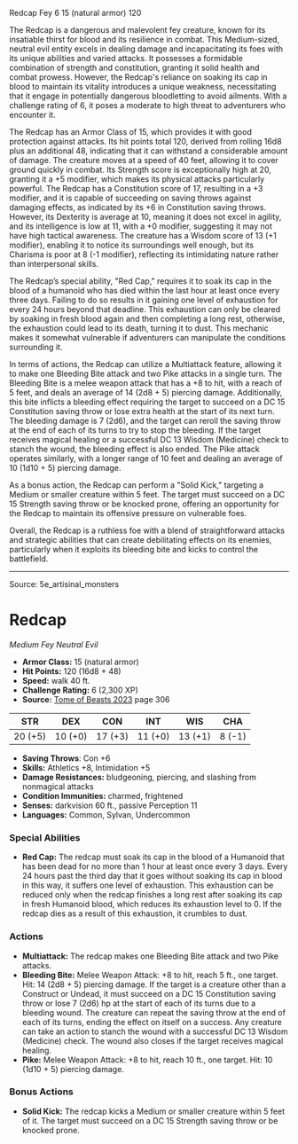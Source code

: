 <MonsterName/>Redcap</MonsterName>
<CreatureType/>Fey</CreatureType>
<CR/>6</CR>
<AC/>15 (natural armor)</AC>
<HP/>120</HP>
<summary>The Redcap is a dangerous and malevolent fey creature, known for its insatiable thirst for blood and its resilience in combat. This Medium-sized, neutral evil entity excels in dealing damage and incapacitating its foes with its unique abilities and varied attacks. It possesses a formidable combination of strength and constitution, granting it solid health and combat prowess. However, the Redcap's reliance on soaking its cap in blood to maintain its vitality introduces a unique weakness, necessitating that it engage in potentially dangerous bloodletting to avoid ailments. With a challenge rating of 6, it poses a moderate to high threat to adventurers who encounter it.</summary>

<detail>

The Redcap has an Armor Class of 15, which provides it with good protection against attacks. Its hit points total 120, derived from rolling 16d8 plus an additional 48, indicating that it can withstand a considerable amount of damage. The creature moves at a speed of 40 feet, allowing it to cover ground quickly in combat. Its Strength score is exceptionally high at 20, granting it a +5 modifier, which makes its physical attacks particularly powerful. The Redcap has a Constitution score of 17, resulting in a +3 modifier, and it is capable of succeeding on saving throws against damaging effects, as indicated by its +6 in Constitution saving throws. However, its Dexterity is average at 10, meaning it does not excel in agility, and its intelligence is low at 11, with a +0 modifier, suggesting it may not have high tactical awareness. The creature has a Wisdom score of 13 (+1 modifier), enabling it to notice its surroundings well enough, but its Charisma is poor at 8 (-1 modifier), reflecting its intimidating nature rather than interpersonal skills.

The Redcap’s special ability, "Red Cap," requires it to soak its cap in the blood of a humanoid who has died within the last hour at least once every three days. Failing to do so results in it gaining one level of exhaustion for every 24 hours beyond that deadline. This exhaustion can only be cleared by soaking in fresh blood again and then completing a long rest, otherwise, the exhaustion could lead to its death, turning it to dust. This mechanic makes it somewhat vulnerable if adventurers can manipulate the conditions surrounding it.

In terms of actions, the Redcap can utilize a Multiattack feature, allowing it to make one Bleeding Bite attack and two Pike attacks in a single turn. The Bleeding Bite is a melee weapon attack that has a +8 to hit, with a reach of 5 feet, and deals an average of 14 (2d8 + 5) piercing damage. Additionally, this bite inflicts a bleeding effect requiring the target to succeed on a DC 15 Constitution saving throw or lose extra health at the start of its next turn. The bleeding damage is 7 (2d6), and the target can reroll the saving throw at the end of each of its turns to try to stop the bleeding. If the target receives magical healing or a successful DC 13 Wisdom (Medicine) check to stanch the wound, the bleeding effect is also ended. The Pike attack operates similarly, with a longer range of 10 feet and dealing an average of 10 (1d10 + 5) piercing damage.

As a bonus action, the Redcap can perform a "Solid Kick," targeting a Medium or smaller creature within 5 feet. The target must succeed on a DC 15 Strength saving throw or be knocked prone, offering an opportunity for the Redcap to maintain its offensive pressure on vulnerable foes.

Overall, the Redcap is a ruthless foe with a blend of straightforward attacks and strategic abilities that can create debilitating effects on its enemies, particularly when it exploits its bleeding bite and kicks to control the battlefield.</detail>



---

Source: 5e_artisinal_monsters

# Redcap

*Medium* *Fey* *Neutral Evil*

- **Armor Class:** 15 (natural armor)
- **Hit Points:** 120 (16d8 + 48)
- **Speed:** walk 40 ft.
- **Challenge Rating:** 6 (2,300 XP)
- **Source:** [Tome of Beasts 2023](https://koboldpress.com/kpstore/product/tome-of-beasts-1-2023-edition/) page 306

| STR | DEX | CON | INT | WIS | CHA |
| --- | --- | --- | --- | --- | --- |
| 20 (+5) | 10 (+0) | 17 (+3) | 11 (+0) | 13 (+1) | 8 (-1) |

- **Saving Throws**: Con +6
- **Skills:** Athletics +8, Intimidation +5
- **Damage Resistances:** bludgeoning, piercing, and slashing from nonmagical attacks
- **Condition Immunities:** charmed, frightened
- **Senses:** darkvision 60 ft., passive Perception 11
- **Languages:** Common, Sylvan, Undercommon

### Special Abilities

- **Red Cap:** The redcap must soak its cap in the blood of a Humanoid that has been dead for no more than 1 hour at least once every 3 days. Every 24 hours past the third day that it goes without soaking its cap in blood in this way, it suffers one level of exhaustion. This exhaustion can be reduced only when the redcap finishes a long rest after soaking its cap in fresh Humanoid blood, which reduces its exhaustion level to 0. If the redcap dies as a result of this exhaustion, it crumbles to dust.

### Actions

- **Multiattack:** The redcap makes one Bleeding Bite attack and two Pike attacks.
- **Bleeding Bite:** Melee Weapon Attack: +8 to hit, reach 5 ft., one target. Hit: 14 (2d8 + 5) piercing damage. If the target is a creature other than a Construct or Undead, it must succeed on a DC 15 Constitution saving throw or lose 7 (2d6) hp at the start of each of its turns due to a bleeding wound. The creature can repeat the saving throw at the end of each of its turns, ending the effect on itself on a success. Any creature can take an action to stanch the wound with a successful DC 13 Wisdom (Medicine) check. The wound also closes if the target receives magical healing.
- **Pike:** Melee Weapon Attack: +8 to hit, reach 10 ft., one target. Hit: 10 (1d10 + 5) piercing damage.

### Bonus Actions

- **Solid Kick:** The redcap kicks a Medium or smaller creature within 5 feet of it. The target must succeed on a DC 15 Strength saving throw or be knocked prone.


